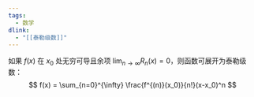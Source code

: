 ```yaml
---
tags:
  - 数学
dlink:
  - "[[泰勒级数]]"
---
```

如果 $f(x)$ 在 $x_0$ 处无穷可导且余项 $\displaystyle\lim_{n \to \infty} R_n(x) = 0$，则函数可展开为泰勒级数：
$$
f(x) = \sum_{n=0}^{\infty} \frac{f^{(n)}(x_0)}{n!}(x-x_0)^n
$$